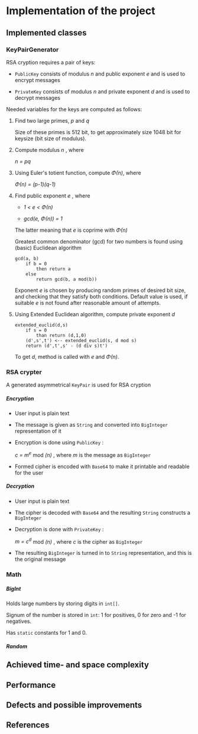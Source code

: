 # Implementation of the project

## Implemented classes

### KeyPairGenerator

RSA cryption requires a pair of keys:

* <code>PublicKey</code> consists of modulus *n* and public exponent *e*  and is used to encrypt messages

* <code>PrivateKey</code> consists of modulus *n* and private exponent *d* and is used to decrypt messages

Needed variables for the keys are computed as follows:

1. Find two large primes, *p* and *q*

    Size of these primes is 512 bit, to get approximately size 1048 bit for keysize (bit size of modulus).

2. Compute modulus *n* , where

    *n = pq*

3. Using Euler's totient function, compute *&Phi;(n)*, where 

    *&Phi;(n) = (p-1)(q-1)*

4. Find public exponent *e* , where 

    * *1 < e < &Phi;(n)*

    * *gcd(e, &Phi;(n)) = 1* 
    
    The latter meaning that *e* is coprime with *&Phi;(n)*

    Greatest common denominator (gcd) for two numbers is found using (basic) Euclidean algorithm

    ```
    gcd(a, b)
        if b = 0
            then return a
        else
            return gcd(b, a mod(b))
    ```
    Exponent *e* is chosen by producing random primes of desired bit size, and checking that they satisfy both conditions. Default value is used, if suitable *e* is not found after reasonable amount of attempts.

5. Using Extended Euclidean algorithm, compute private exponent *d*

    ```
    extended_euclid(d,s)
        if s = 0
            than return (d,1,0)
        (d',s',t') <-- extended_euclid(s, d mod s)
        return (d',t',s' - (d div s)t')
    ```

    To get *d*, method is called with *e* and *&Phi;(n)*.

### RSA crypter

A generated asymmetrical <code>KeyPair</code> is used for RSA cryption

##### Encryption

* User input is plain text

* The message is given as <code>String</code> and converted into <code>BigInteger</code> representation of it

* Encryption is done using <code>PublicKey</code> :

    *c = m<sup>e</sup>* mod *(n)* , where *m* is the message as <code>BigInteger</code>

* Formed cipher is encoded with <code>Base64</code> to make it printable and readable for the user

##### Decryption

* User input is plain text

* The cipher is decoded with <code>Base64</code> and the resulting <code>String</code> constructs a <code>BigInteger</code>

* Decryption is done with <code>PrivateKey</code> :

    *m = c<sup>d</sup>* mod *(n)* , where *c* is the cipher as <code>BigInteger</code>

* The resulting <code>BigInteger</code> is turned in to <code>String</code> representation, and this is the original message

### Math

##### BigInt

Holds large numbers by storing digits in <code>int[]</code>. 

Signum of the number is stored in <code>int</code>: 1 for positives, 0 for zero and -1 for negatives. 

Has <code>static</code> constants for 1 and 0.

##### Random

## Achieved time- and space complexity

## Performance

## Defects and possible improvements

## References